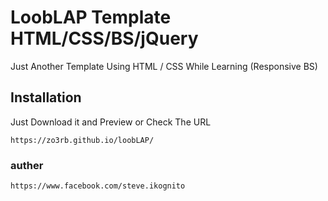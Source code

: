 # LoobLAP Template HTML/CSS/BS/jQuery

Just Another Template Using HTML / CSS While Learning (Responsive BS)

## Installation

Just Download it and Preview or Check The URL

```
https://zo3rb.github.io/loobLAP/
```
### auther
```
https://www.facebook.com/steve.ikognito
```
